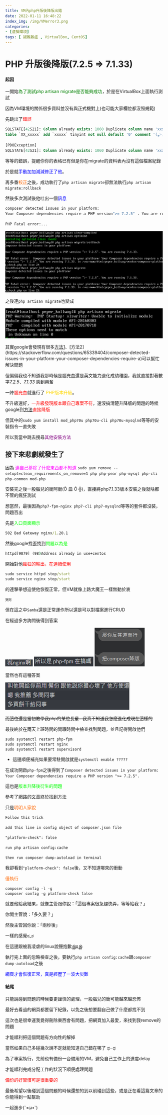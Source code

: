 ```yaml
---
title: VM內php升版後降版出錯
date: 2022-01-11 16:48:22
index_img: /img/VMerror3.png
categories: 
- [虛擬環境]
tags: [ 疑難雜症 , VirtualBox, CentOS]
---
```


# PHP 升版後降版(7.2.5 => 7.1.33)

#### 起因
一開始<font color=#008000>為了測試php artisan migrate是否能夠成功</font>，於是在VirtualBox上面執行測試

因為VM環境的關係很多資料並沒有與正式機對上(也可能大家欄位都沒照規範)

先跳出了<font color=#FF0000>錯誤</font>
```sql
SQLSTATE[42S21]: Column already exists: 1060 Duplicate column name 'xxxxx' (SQL: alter
table `XX_xxxxx` add `xxxxx` tinyint not null default '0' comment '(⁎˃ᆺ˂)(╬ Ò ‸ Ó)(ꐦ ಠ皿ಠ )( >д<)(-`д´-)')

[PDOException]
SQLSTATE[42S21]: Column already exists: 1060 Duplicate column name 'xxxxx'
```
等等的錯誤，提醒你你的表格已有但是你在migrate的資料表內沒有這個檔案紀錄

於是就<font color=#0000FF>手動加加減減修正了他</font>。

再多番<font color=#FF6600>校正</font>之後，成功執行了`php artisan migrate`卻無法執行`php artisan migrate:rollback`

然後多次測試後他吐出一個<font color=#0000FF>訊息</font>

```cmd
composer detected issues in your platform:
Your Composer dependencies require a PHP version">= 7.2.5" . You are running 7.1.33.

PHP Fatal error:...
```

![](/img/VMerror1.png)

之後連`php artisan migrate`也變成

![](/img/VMerror2.png)

其實google會發現有很多[方法1](https://www.codegrepper.com/code-examples/php/Composer+detected+issues+in+your+platform%3A+Your+Composer+dependencies+require+a+PHP+version+%22%3E%3D+7.2.5%22.)、[方法2](https://stackoverflow.com/questions/65339404/composer-detected-issues-in-your-platform-your-composer-dependencies-require-a)可以幫忙解決問題

但偏偏我也不知道我那時候是腦充血還是英文能力退化成幼稚園，我就直接對著數字*7.2.5*、*7.1.33* 感到興奮

一陣<font color=#FF0000>腦充血</font>就進行了	<font color=#FFD700>PHP版本升級</font>。

不升級還好，<font color=#FF0000>一升級發現版本跟自己專案不符</font>，還沒搞清楚升降版的問題的時候google到[方法](https://stackoverflow.com/questions/54117054/complete-uninstall-and-re-install-of-php-on-centos-7/54118089)<font color=#FF0000>直接降版</font>

但其中的`sudo yum install mod_php70u php70u-cli php70u-mysqlnd`等等的安裝指令一直失敗

所以我當中跳去搜尋<font color=#800080>其他安裝方法</font>

## 接下來悲劇就發生了

因為	<font color=#FF00FF>連自己移除了什麼東西都不知道</font> `sudo yum remove --setopt=clean_requirements_on_remove=1 php php-pear php-mysql php-cli php-common mod-php`

安裝完之後一股腦兒的衝阿衝(Ò 皿 Ó ╬)，直接將php7.1.33版本安裝之後就啥都不管的瘋狂測試

想當然，最後因為`php7-fpm-nginx php7-cli php7-mysqlnd`等等的套件都沒裝，問題百出

先是<font color=#00FF00>入口頁面顯示</font>

```cmd
502 Bad Gateway nginx/1.20.1
```

然後google找歪找到<font color=#00FF00>問題以為是</font>

```cmd
httpd[9079] (98)Address already in use+centos
```

開始對他<font color=#FF0000>瘋狂的輸出，在連續使用</font>

```cmd
sudo service httpd stop/start
sudo service nginx stop/start
```

的連擊拳想迫使他恢復正常，但VM就像上路大魔王一樣無動於衷

<font size=1px>哭阿</font>

但在這之中`Samba`還是正常運作所以還是可以對檔案進行CRUD

在經過多方詢問後得到答案

![](/img/VMsuccess1.png)
![](/img/VMsuccess2.png)
![](/img/VMsuccess3.png)

當然也有這種答案

![](/img/VMerror3.png)

~~而這位還是當初教學我php的某位長輩...我真不知道我怎麼進化成現在這樣的~~

最後終於在兩天上班時間的閒暇時間中檢查找到問題，並且記得開啟他們

```
sudo systemctl restart php-fpm
sudo systemctl restart nginx
sudo systemctl restart supervisord
```

* 這邊順便補充如果要常駐開啟就是`systemctl enable ?????`

在成功開啟`php-fpm`之後得到了`Composer detected issues in your platform: Your Composer dependencies require a PHP version ">= 7.2.5".`

這也是<font color=#00FF00>版本升降後衍生的問題</font>

參考了網路的[文章](https://stackoverflow.com/questions/65339404/composer-detected-issues-in-your-platform-your-composer-dependencies-require-a)終於找到方法

只是<font color=#FF6600>明明人家說</font>

```
Follow this trick

add this line in config object of composer.json file

"platform-check": false

run php artisan config:cache

then run composer dump-autoload in terminal
```

我卻看到`"platform-check": false`後，又不知道哪來的衝動

<font color=#FF6600>僅執行</font>

```
composer config -l -g
composer config -g platform-check false
```

就要他給我結果，就像主管跟你說：「這個專案很急趕快弄，等等給我？」

你問主管說：「多久要？」

然後主管回你說：「兩秒後」

一樣的感覺ಠ_ಠ

在這邊跟被我凌虐的linux說聲抱歉இдஇ

執行完上面的忽略檢查之後，要執行`php artisan config:cache`跟`composer dump-autoload`之後

<font color=#0000FF>網頁才會恢復正常，真是經歷了一波大災難</font>

#### 結尾

只能說碰到問題的時候要更謹慎的處理，一股腦兒的衝可能越來越恐怖

最好去看過的網頁都要留下紀錄，以免之後想要翻自己做了什麼都找不到

這次也是很幸運我覺得刪除東西會有問題，把網頁加入最愛，來找到我remove的問題

才能順利把這個問題有方向性的解掉

當然如果自己多碰幾次說不定就能知道自己錯在哪了 ಥ⌣ಥ

為了專案執行，先前也有備份一台備用的VM，避免自己工作上的進度delay

才能順利完成分配工作的狀況下順便處理問題

<font color=#FF0000>備份的好習慣可是很重要的</font>

最後希望以後碰到這個問題的時候還想的到以前碰到這些，或是正在看這篇文章的你能得到一點幫助

一起進步(˘•ω•˘)